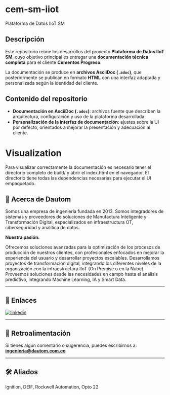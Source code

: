 # cem-sm-iiot
Plataforma de Datos IIoT SM

## Descripción
Este repositorio reúne los desarrollos del proyecto **Plataforma de Datos IIoT SM**, cuyo objetivo principal es entregar una **documentación técnica completa** para el cliente **Cementos Progreso**.  

La documentación se produce en **archivos AsciiDoc (`.adoc`)**, que posteriormente se publican en formato **HTML** con una interfaz adaptada y personalizada según la identidad del cliente.

## Contenido del repositorio
- **Documentación en AsciiDoc (`.adoc`)**: archivos fuente que describen la arquitectura, configuración y uso de la plataforma desarrollada.  
- **Personalización de la interfaz de documentación**: ajustes sobre la UI por defecto, orientados a mejorar la presentación y adecuación al cliente.  

# Visualization

Para visualizar correctamente la documentación es necesario tener el directorio completo de build/ y abrir el index.html en el navegador. 
El directorio tiene todas las dependencias necesarias para ejecutar el UI empaquetado.

## 🚀 Acerca de Dautom
Somos una empresa de ingeniería fundada en 2013. Somos integradores de sistemas y proveedores de soluciones de Manufactura Inteligente y Transformación Digital, especializados en infraestructura OT, ciberseguridad y analítica de datos.  

**Nuestra pasión:**  

Ofrecemos soluciones avanzadas para la optimización de los procesos de producción de nuestros clientes, con profesionales enfocados en mejorar la experiencia del usuario y desarrollar proyectos escalables. Desarrollamos proyectos de transformación digital, integrando los diferentes niveles de la organización con la infraestructura IIoT (On Premise o en la Nube). Proveemos soluciones desde las necesidades en campo hasta el análisis predictivo, integrando Machine Learning, IA y Smart Data.  

---

## 🔗 Enlaces
[![linkedin](https://img.shields.io/badge/linkedin-0A66C2?style=for-the-badge&logo=linkedin&logoColor=white)](https://www.linkedin.com/company/dautom/?originalSubdomain=mq/)  

---

## 📩 Retroalimentación
Si tienes algún comentario o sugerencia, puedes escribirnos a: **ingenieria@dautom.com.co**  

---

## 🛠 Aliados
Ignition, DEIF, Rockwell Automation, Opto 22  
